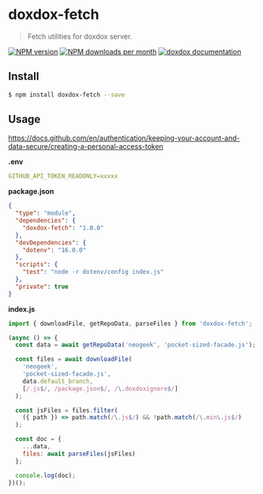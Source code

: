 # doxdox-fetch

> Fetch utilities for doxdox server.

[![NPM version](https://img.shields.io/npm/v/doxdox-fetch?style=flat-square)](https://www.npmjs.org/package/doxdox-fetch)
[![NPM downloads per month](https://img.shields.io/npm/dm/doxdox-fetch?style=flat-square)](https://www.npmjs.org/package/doxdox-fetch)
[![doxdox documentation](https://img.shields.io/badge/doxdox-documentation-%23E85E95?style=flat-square)](https://doxdox.org)

## Install

```bash
$ npm install doxdox-fetch --save
```

## Usage

<https://docs.github.com/en/authentication/keeping-your-account-and-data-secure/creating-a-personal-access-token>

**.env**

```yaml
GITHUB_API_TOKEN_READONLY=xxxxx
```

**package.json**

```json
{
  "type": "module",
  "dependencies": {
    "doxdox-fetch": "1.0.0"
  },
  "devDependencies": {
    "dotenv": "16.0.0"
  },
  "scripts": {
    "test": "node -r dotenv/config index.js"
  },
  "private": true
}
```

**index.js**

```javascript
import { downloadFile, getRepoData, parseFiles } from 'doxdox-fetch';

(async () => {
  const data = await getRepoData('neogeek', 'pocket-sized-facade.js');

  const files = await downloadFile(
    'neogeek',
    'pocket-sized-facade.js',
    data.default_branch,
    [/.js$/, /package.json$/, /\.doxdoxignore$/]
  );

  const jsFiles = files.filter(
    ({ path }) => path.match(/\.js$/) && !path.match(/\.min\.js$/)
  );

  const doc = {
    ...data,
    files: await parseFiles(jsFiles)
  };

  console.log(doc);
})();
```

